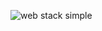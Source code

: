 ![web stack simple](https://github.com/Devmustroc/holbertonschool-system_engineering-devops/raw/master/0x09-web_infrastructure_design/Image/2-secured_and_monitored_web_infrastructure)
